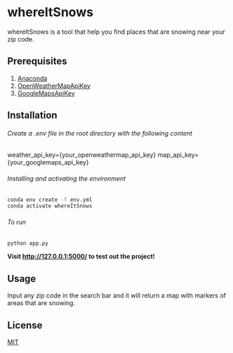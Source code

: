 # whereItSnows

whereItSnows is a tool that help you find places that are snowing near your zip code.

## Prerequisites

1. [Anaconda](https://www.anaconda.com/products/individual)
2. [OpenWeatherMapApiKey](https://openweathermap.org/api)
3. [GoogleMapsApiKey](https://developers.google.com/maps/documentation/javascript/get-api-key)

## Installation

###### Create a .env file in the root directory with the following content

weather_api_key={your_openweathermap_api_key}
map_api_key={your_googlemaps_api_key}

###### Installing and activating the environment

```bash
conda env create -f env.yml
conda activate whereItSnows
```

###### To run

```python
python app.py
```

**Visit http://127.0.0.1:5000/ to test out the project!**

## Usage

Input any zip code in the search bar and it will return a map with markers of areas that are snowing.

## License

[MIT](https://choosealicense.com/licenses/mit/)
